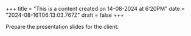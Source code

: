 +++
title = "This is a content created on 14-08-2024 at 6:20PM"
date = "2024-08-16T06:13:03.767Z"
draft = false
+++

  Prepare the presentation slides for the client.
        
